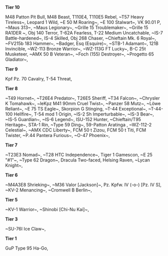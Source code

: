 
**__Tier 10__**

M48 Patton Pit Bull,
M48 Beast,
T110E4,
T110E5 Rebel,
~T57 Heavy Tireless~,
Leopard 1 Wild,
~E 50 M Roaring~,
~E 100 Stalwart~,
VK 90.01 P,
~Maus 313~,
~Maus Legionary~,
~Grille 15 Troublemaker~,
~Grille 15 RA1DER ~,
Obj 140 Terror,
T-62A Fearless,
T-22 Medium Uncatchable,
~IS-7 Battle-hardened~,
IS-4 Skilled,
Obj 268 Chaser,
~Chieftain Mk. 6 Royal~,
~FV215b 183 Hammer~,
~Badger, Esq (Esquire)~,
~STB-1 Adamant~,
121B Invincible,
~WZ-113 Bronze Warrior~,
~WZ-113G FT Lucky~,
B-C 25t Musketeer,
~AMX 50 B Veteran~,
~Foch (155) Destroyer~,
~Progetto 65 Gladiator~,

**__Tier 9__**

Kpf Pz. 70 Cavalry,
T-54 Threat,

**__Tier 8__**

~T49 Hornet~,
~T26E4 Predator~,
T26E5 Sheriff,
~T34 Falcon~,
~Chrysler K Tomahawk~,
~leKpz M41 90mm Cruel Twist~,
~Panzer 58 Mutz~,
~Löwe Reliant~,
~E 75 TS Eagle~,
Skorpion G Stinging,
~T-44 Exceptional~,
~T-44-100 Hellfire~,
T-54 mod 1 Origin,
~IS-2 Sh Imperturbable~,
~IS-3 Bear~,
~IS-5 Guardian~,
~IS-6 Legend~,
ISU-152 Hunter,
~Chieftain/T95 Heritage~,
STA-1 Rin,
~Type 59 Ding~,
59-Patton Aratinga ,
~WZ-112-2 Celestial~,
~AMX CDC Liberty~,
FCM 50 t Zizou,
FCM 50 t Titi,
FCM Twister,
~P.44 Pantera Furious~,
~O-47 Phoenix~,

**__Tier 7__**

~T23E3 Nomad~,
~T28 HTC Independence~,
Tiger 1 Gamescon,
~E 25 "#1"~,
~Type 62 Dragon~,
Dracula Two-faced,
Helsing Raven,
~Lycan Knight~,

**__Tier 6__**

~M4A3E8 Shrieking~,
~M36 Valor [Jackson]~,
Pz. Kpfw. IV (-o-) [Pz. IV S],
~KV-2 Menancing~,
~Cromwell B Berlin~,

**__Tier 5__**

~KV-1 Warrior~,
~Shinobi [Chi-Nu Kai]~,

**__Tier 3__**

~SU-76I Ice Claw~,

**__Tier 1__**

GuP Type 95 Ha-Go,
